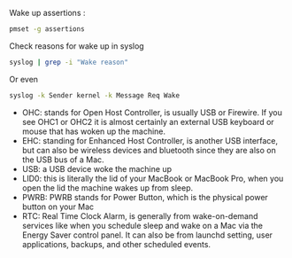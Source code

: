 
Wake up assertions :
```sh
pmset -g assertions
```
Check reasons for wake up in syslog
```sh
syslog | grep -i "Wake reason"
```
Or even
```sh
syslog -k Sender kernel -k Message Req Wake
```


 * OHC: stands for Open Host Controller, is usually USB or Firewire. If you see OHC1 or OHC2 it is almost certainly an external USB keyboard or mouse that has woken up the machine.
 * EHC: standing for Enhanced Host Controller, is another USB interface, but can also be wireless devices and bluetooth since they are also on the USB bus of a Mac.
 * USB: a USB device woke the machine up
 * LID0: this is literally the lid of your MacBook or MacBook Pro, when you open the lid the machine wakes up from sleep.
 * PWRB: PWRB stands for Power Button, which is the physical power button on your Mac
 * RTC: Real Time Clock Alarm, is generally from wake-on-demand services like when you schedule sleep and wake on a Mac via the Energy Saver control panel. It can also be from launchd setting, user applications, backups, and other scheduled events.

